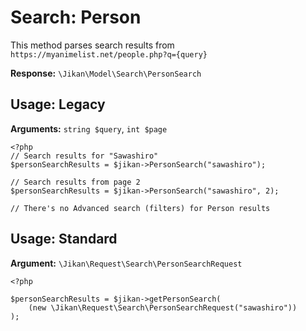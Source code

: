# Search: Person
This method parses search results from `https://myanimelist.net/people.php?q={query}`

**Response:** `\Jikan\Model\Search\PersonSearch`

## Usage: Legacy
**Arguments:** `string $query`, `int $page`
```
<?php
// Search results for "Sawashiro"
$personSearchResults = $jikan->PersonSearch("sawashiro");

// Search results from page 2
$personSearchResults = $jikan->PersonSearch("sawashiro", 2);

// There's no Advanced search (filters) for Person results
```

## Usage: Standard
**Argument:** `\Jikan\Request\Search\PersonSearchRequest`
```
<?php

$personSearchResults = $jikan->getPersonSearch(
    (new \Jikan\Request\Search\PersonSearchRequest("sawashiro"))
);
```

[^1]: Request: [\Jikan\Request\Search\PersonSearchRequest](/objects/request/search/person.md)
[^2]: Model: [\Jikan\Model\Search\PersonSearch](/objects/model/search/person.md)